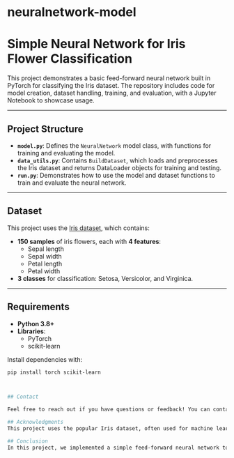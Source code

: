 # neuralnetwork-model


# Simple Neural Network for Iris Flower Classification

This project demonstrates a basic feed-forward neural network built in PyTorch for classifying the Iris dataset. The repository includes code for model creation, dataset handling, training, and evaluation, with a Jupyter Notebook to showcase usage.

---

## Project Structure

- **`model.py`**: Defines the `NeuralNetwork` model class, with functions for training and evaluating the model.
- **`data_utils.py`**: Contains `BuildDataset`, which loads and preprocesses the Iris dataset and returns DataLoader objects for training and testing.
- **`run.py`**: Demonstrates how to use the model and dataset functions to train and evaluate the neural network.

---

## Dataset

This project uses the [Iris dataset](https://archive.ics.uci.edu/ml/datasets/Iris), which contains:
- **150 samples** of iris flowers, each with **4 features**:
  - Sepal length
  - Sepal width
  - Petal length
  - Petal width
- **3 classes** for classification: Setosa, Versicolor, and Virginica.

---

##  Requirements

- **Python 3.8+**
- **Libraries**:
  - PyTorch
  - scikit-learn
  
Install dependencies with:
```bash
pip install torch scikit-learn



## Contact

Feel free to reach out if you have questions or feedback! You can contact me via kevinabizeiddaou@gmail.com.

## Acknowledgments
This project uses the popular Iris dataset, often used for machine learning demonstrations and provided by the UCI Machine Learning Repository.

## Conclusion
In this project, we implemented a simple feed-forward neural network to classify the Iris dataset, showcasing the fundamentals of neural network design and usage with PyTorch. The example provided in this repository serves as a foundation for further experimentation and learning in machine learning and neural networks.

